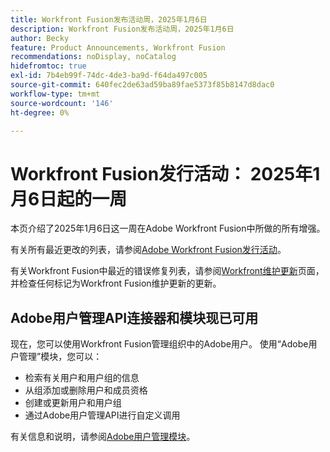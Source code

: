 ```yaml
---
title: Workfront Fusion发布活动周，2025年1月6日
description: Workfront Fusion发布活动周，2025年1月6日
author: Becky
feature: Product Announcements, Workfront Fusion
recommendations: noDisplay, noCatalog
hidefromtoc: true
exl-id: 7b4eb99f-74dc-4de3-ba9d-f64da497c005
source-git-commit: 640fec2de63ad59ba89fae5373f85b8147d8dac0
workflow-type: tm+mt
source-wordcount: '146'
ht-degree: 0%

---
```


# Workfront Fusion发行活动： 2025年1月6日起的一周

本页介绍了2025年1月6日这一周在Adobe Workfront Fusion中所做的所有增强。

有关所有最近更改的列表，请参阅[Adobe Workfront Fusion发行活动](/help/workfront-fusion/fusion-product-releases/fusion-release-activity.md)。

有关Workfront Fusion中最近的错误修复列表，请参阅[Workfront维护更新](https://experienceleague.adobe.com/en/docs/workfront-known-issues/releases/current-updates)页面，并检查任何标记为Workfront Fusion维护更新的更新。

## Adobe用户管理API连接器和模块现已可用

现在，您可以使用Workfront Fusion管理组织中的Adobe用户。 使用“Adobe用户管理”模块，您可以：

* 检索有关用户和用户组的信息
* 从组添加或删除用户和成员资格
* 创建或更新用户和用户组
* 通过Adobe用户管理API进行自定义调用

有关信息和说明，请参阅[Adobe用户管理模块](/help/workfront-fusion/references/apps-and-modules/adobe-connectors/adobe-user-management-modules.md)。
